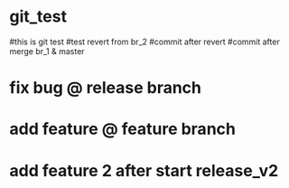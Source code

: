 # git_test
#this is git test
#test revert from br_2
#commit after revert
#commit after merge br_1 & master

# fix bug @ release branch
# add feature @ feature branch
# add feature 2 after start release_v2